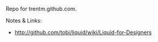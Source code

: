 Repo for trentm.github.com.

Notes & Links:

- http://github.com/tobi/liquid/wiki/Liquid-for-Designers
